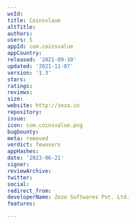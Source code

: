 ```yaml
---
wsId: 
title: Coinsvlaue
altTitle: 
authors: 
users: 5
appId: com.coinsvalue
appCountry: 
released: '2021-09-10'
updated: '2021-11-07'
version: '1.3'
stars: 
ratings: 
reviews: 
size: 
website: http://zezo.in
repository: 
issue: 
icon: com.coinsvalue.png
bugbounty: 
meta: removed
verdict: fewusers
appHashes: 
date: '2023-06-21'
signer: 
reviewArchive: 
twitter: 
social: 
redirect_from: 
developerName: Zezo Softwares Pvt. Ltd.
features: 

---
```


